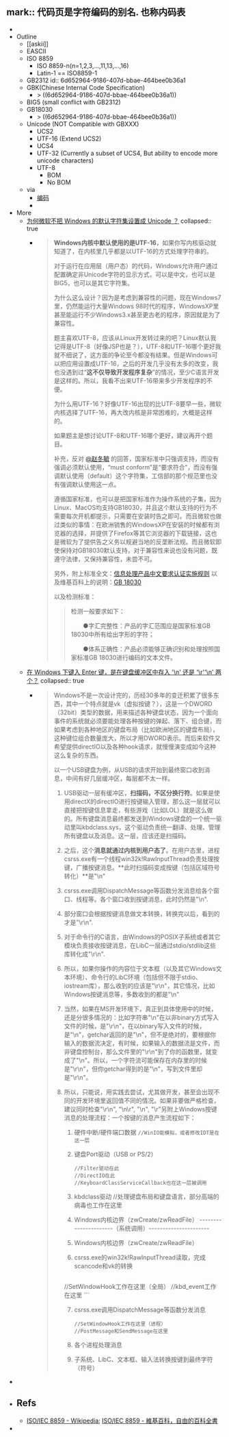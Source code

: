 mark:: **代码页**是字符编码的别名. 也称**内码表**
-
-
- Outline
  - [[askii]]
  - EASCII
  - ISO 8859
    - ISO 8859-n(n=1,2,3,...,11,13,...,16)
    - Latin-1 == ISO8859-1
  - GB2312
    id:: 6d652964-9186-407d-bbae-464bee0b36a1
  - GBK(Chinese Internal Code Specification)
    - \> ((6d652964-9186-407d-bbae-464bee0b36a1))
  - BIG5 (small conflict with GB2312)
  - GB18030
    - \> ((6d652964-9186-407d-bbae-464bee0b36a1))
  - Unicode (NOT Compatible with GBXXX)
    - UCS2
    - UTF-16 (Extend UCS2)
    - UCS4
    - UTF-32 (Currently a subset of UCS4, But ability to encode more unicode characters)
    - UTF-8
      - BOM
      - No BOM
  - via
    - [编码](https://gist.github.com/fanfeilong/844ad0c2e2654cfd4c7e)
    -
- More
  - [为何微软不把 Windows 的默认字符集设置成 Unicode ？](https://www.zhihu.com/question/24103924/answer/26688840)
    collapsed:: true
    - > **Windows内核中默认使用的是UTF-16**，如果你写内核驱动就知道了，在内核里几乎都是以UTF-16的方式处理字符串的。
      >
      > 对于运行在应用层（用户态）的代码，Windows允许用户通过配置确定非Unicode字符的显示方式，可以是中文，也可以是BIG5，也可以是其它字符集。
      >
      > 为什么这么设计？因为是考虑到兼容性的问题，现在Windows7里，仍然能运行大量Windows 98时代的程序，WindowsXP里甚至能运行不少Windows3.x甚至更古老的程序，原因就是为了兼容性。
      >
      > 题主喜欢UTF-8，应该从Linux开发转过来的吧？Linux默认我记得是UTF-8（好像JSP也是？），UTF-8和UTF-16哪个更好我就不细说了，这方面的争论至今都没有结果。但是Windows可以把应用设置成UTF-16，之后的开发几乎没有太多的改变，我也没遇到过“**这不仅导致开发程序复杂**”的情况，至少C语言开发是这样的。所以，我看不出来UTF-16带来多少开发程序的不便。
      >
      > 为什么用UTF-16？好像UTF-16出现的比UTF-8要早一些，微软内核选择了UTF-16，再大改内核是非常困难的，大概是这样的。
      >
      > 如果题主是想讨论UTF-8和UTF-16哪个更好，建议再开个题目。
      >
      > 补充，反对 [@赵冬毓](http://www.zhihu.com/people/a38ac6b1ee685ea2d586c355e0e11902) 的回答，国家标准中只强调支持，而没有强调必须默认使用，“must conform”是“要求符合”，而没有强调默认使用（default）这个字符集，工信部的那个规范里也没有强调默认使用这一点。
      >
      > 遵循国家标准，也可以是把国家标准作为操作系统的子集，因为Linux、MacOS均支持GB18030，并且这个默认支持的行为不需要每次开机都提示，只需要在安装时告之即可。而且微软也做过类似的事情：在欧洲销售的WindowsXP在安装的时候都有浏览器的选择，并提供了Firefox等其它浏览器的下载链接，这也是微软为了提供告之义务以规避当地的反垄断法规。而且微软即使保持对GB18030默认支持，对于兼容性来说也没有问题，既遵守法律，又保持兼容性，未尝不可。
      >
      > 另外，附上标准全文：[信息处理产品中文要求认证实施规则](https://link.zhihu.com/?target=http%3A//www.doc88.com/p-29324427457.html)
      > 以及维基百科上的说明：[GB 18030](https://link.zhihu.com/?target=http%3A//zh.wikipedia.org/wiki/GB18030)
      >
      > 以及检测标准：
      >
      >
      >
      > > 检测一般要求如下：
      > >
      > > 　　●字汇完整性：产品的字汇范围应是国家标准GB 18030中所有给出字形的字符；
      > >
      > > 　　●体系正确性：产品必须能够正确识别和处理按照国家标准GB 18030进行编码的文本文件。
  - [在 Windows 下键入 Enter 键，是在键盘缓冲区中存入 '\n' 还是 '\r''\n' 两个？](https://www.zhihu.com/question/24639606/answer/28476223)
    collapsed:: true
    - > Windows不是一次设计完的，历经30多年的变迁积累了很多东西，其中一个特点就是vk（虚拟按键？），这是一个DWORD（32bit）类型的数据，用来描述各种键盘状态，因为一个面向事件的系统就必须要能处理各种按键的弹起、落下、组合键，而如果考虑到各种地区的键盘布局（比如欧洲地区的键盘布局），这种键位组合数量庞大，所以才用DWORD表示。而后来软件又希望提供directIO以及各种hook请求，就慢慢演变成如今这种这么复杂的东西。
      >
      >
      >
      > 以一个USB键盘为例，从USB的请求开始到最终窗口收到消息，中间有好几层缓冲区，每层都不太一样。
      >
      > 1. USB驱动一层有缓冲区，**扫描码，不区分换行符**。如果是使用directX的directIO进行按键输入管理，那么这一层就可以直接把按键信息拿走，有些游戏（比如LOL）就是这么做的。所有键盘消息最终都发送到Windows键盘的一个统一驱动里叫kbdclass.sys，这个驱动负责统一翻译、处理、管理所有键盘以及消息。这一层，应该还是扫描码。
      >
      > 2. 之后，这个**消息就通过内核到用户态了**。在用户态里，进程csrss.exe有一个线程win32k!RawInputThread负责处理按键，广播按键消息。**此时扫描码变成按键（包括区域符号转化）**是"\n"
      >
      > 3. csrss.exe调用DispatchMessage等函数分发消息给各个窗口、线程等。各个窗口收到按键消息，此时仍然是"\n".
      >
      > 4. 部分窗口会根据按键消息做文本转换，转换完以后，看到的才是"\r\n".
      >
      > 5. 对于命令行的C语言，由Windows的POSIX子系统或者其它模块负责接收按键消息，在LibC一层通过stdio/stdlib这些库转化成"\r\n".
      >
      > 6. 所以，如果你操作的内容位于文本框（以及其它Windows文本环境）、命令行的LibC环境（包括但不限于stdio、iostream库），那么收到的应该是"\r\n"，其它情况，比如Windows按键消息等，多数收到的都是"\n"
      >
      > 7. 当然，如果在MS开发环境下，真正到具体使用中的时候，还是分很多情况的：比如字符串"\n"在以非binary方式写入文件的时候，是"\r\n"，在以binary写入文件的时候，是"\n"，getchar返回的是"\n"，但不是绝对的，要根据你输入的数据流决定，有时候，如果输入的数据流是文件，而非键盘控制台，那么文件里的"\r\n"到了你的函数里，就变成了"\n"。所以，一个字符流可能保存在内存里的时候是"\r\n"，但你getchar得到的是"\n"，写到文件里却是"\r\n"。
      >
      > 8. 所以，只能说，用实践去尝试，尤其做开发，甚至会出现不同的开发环境里返回值不同的情况。如果非要做严格检查，建议同时检查"\r\n", "\n\r", "\n", "\r"另附上Windows按键消息的处理流程：一个按键的消息产生流程如下：
      >
      >     1. 硬件中断/硬件端口数据 `//WinIO能模拟，或者修改IDT是在这一层`
      >
      >     2. 键盘Port驱动（USB or PS/2）
      >
      >         ```
      >         //Filter驱动在此
      >         //DirectIO在此
      >         //KeyboardClassServiceCallback也在这一层被调用
      >         ```
      >
      >     3. kbdclass驱动
      >         //处理键盘布局和键盘语言，部分高端的病毒也工作在这里
      >
      >     4. Windows内核边界（zwCreate/zwReadFile）
      >         ----------------------（系统调用）----------------------
      >
      >     5. Windows内核边界（zwCreate/zwReadFile）
      >
      >     6. csrss.exe的win32k!RawInputThread读取，完成scancode和vk的转换
      >
      >         ```
      >     //SetWindowHook工作在这里（全局）
      >         //kbd_event工作在这里
      >         ```
      >
      >     7. csrss.exe调用DispatchMessage等函数分发消息
      >
      >         ```
      >         //SetWindowHook工作在这里（进程）
      >         //PostMessage和SendMessage在这里
      >         ```
      >
      >     8. 各个进程处理消息
      >
      >     9. 子系统、LibC、文本框、输入法转换按键到最终字符（符号）
      >
-
- Refs
  -
  - [ISO/IEC 8859 - Wikipedia](https://en.wikipedia.org/wiki/ISO/IEC_8859); [ISO/IEC 8859 - 維基百科，自由的百科全書](https://zh.wikipedia.org/wiki/ISO/IEC_8859)
-